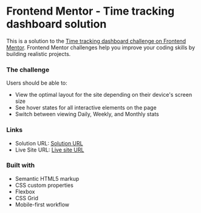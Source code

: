 # Frontend Mentor - Time tracking dashboard solution

This is a solution to the [Time tracking dashboard challenge on Frontend Mentor](https://www.frontendmentor.io/challenges/time-tracking-dashboard-UIQ7167Jw). Frontend Mentor challenges help you improve your coding skills by building realistic projects. 

### The challenge

Users should be able to:

- View the optimal layout for the site depending on their device's screen size
- See hover states for all interactive elements on the page
- Switch between viewing Daily, Weekly, and Monthly stats

### Links

- Solution URL: [Solution URL](https://www.frontendmentor.io/challenges/time-tracking-dashboard-UIQ7167Jw/hub?share=true)
- Live Site URL: [Live site URL](https://time-tracking-dashboard-solution-delta.vercel.app/)

### Built with

- Semantic HTML5 markup
- CSS custom properties
- Flexbox
- CSS Grid
- Mobile-first workflow
